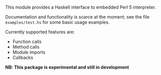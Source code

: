 This module provides a Haskell interface to embedded Perl 5 interpreter.

Documentation and functionality is scarce at the moment; see the file
`examples/test.hs` for some basic usage examples.

Currently supported features are:

* Function calls
* Method calls
* Module imports
* Callbacks

**NB: This package is experimental and still in development**


